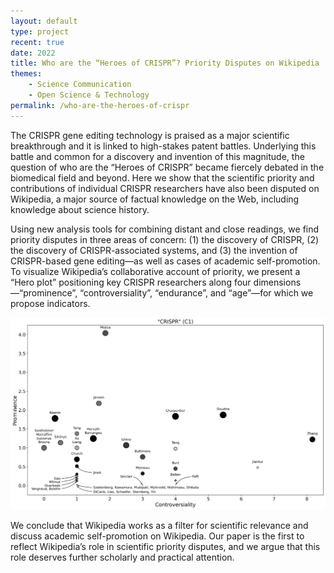 ```yaml
---
layout: default
type: project
recent: true
date: 2022
title: Who are the “Heroes of CRISPR”? Priority Disputes on Wikipedia
themes: 
    - Science Communication
    - Open Science & Technology
permalink: /who-are-the-heroes-of-crispr
---
```


The CRISPR gene editing technology is praised as a major scientific breakthrough and it is linked to high-stakes patent battles. Underlying this battle and common for a discovery and invention of this magnitude, the question of who are the “Heroes of CRISPR” became fiercely debated in the biomedical field and beyond. Here we show that the scientific priority and contributions of individual CRISPR researchers have also been disputed on Wikipedia, a major source of factual knowledge on the Web, including knowledge about science history. 

Using new analysis tools for combining distant and close readings, we find priority disputes in three areas of concern: (1) the discovery of CRISPR, (2) the discovery of CRISPR-associated systems, and (3) the invention of CRISPR-based gene editing—as well as cases of academic self-promotion. To visualize Wikipedia’s collaborative account of priority, we present a “Hero plot” positioning key CRISPR researchers along four dimensions—“prominence”, “controversiality”, “endurance”, and “age”—for which we propose indicators.

<img src="/img/wiki-crispr/heroes-plot.png" alt="Logo" /> 

We conclude that Wikipedia works as a filter for scientific relevance and discuss academic self-promotion on Wikipedia. Our paper is the first to reflect Wikipedia’s role in scientific priority disputes, and we argue that this role deserves further scholarly and practical attention.



